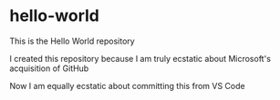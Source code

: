 # hello-world
This is the Hello World repository

I created this repository because I am truly ecstatic about Microsoft's acquisition of GitHub

Now I am equally ecstatic about committing this from VS Code
